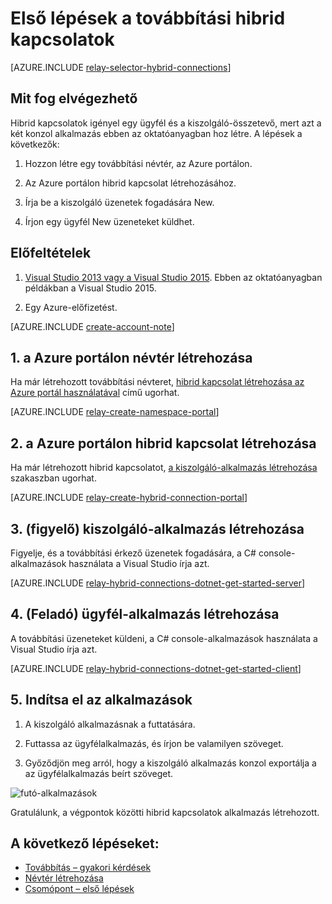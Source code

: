 <properties
    pageTitle="Első lépések a továbbítási hibrid kapcsolatok |} Microsoft Azure"
    description="A C# console-alkalmazások szövegalkotás hibrid kapcsolatok"
    services="service-bus"
    documentationCenter=".net"
    authors="jtaubensee"
    manager="timlt"
    editor=""/>

<tags
    ms.service="service-bus"
    ms.devlang="tbd"
    ms.topic="hero-article"
    ms.tgt_pltfrm="dotnet"
    ms.workload="na"
    ms.date="10/28/2016"
    ms.author="jotaub"/>

# <a name="get-started-with-relay-hybrid-connections"></a>Első lépések a továbbítási hibrid kapcsolatok

[AZURE.INCLUDE [relay-selector-hybrid-connections](../../includes/relay-selector-hybrid-connections.md)]

## <a name="what-will-be-accomplished"></a>Mit fog elvégezhető

Hibrid kapcsolatok igényel egy ügyfél és a kiszolgáló-összetevő, mert azt a két konzol alkalmazás ebben az oktatóanyagban hoz létre. A lépések a következők:

1. Hozzon létre egy továbbítási névtér, az Azure portálon.

2. Az Azure portálon hibrid kapcsolat létrehozásához.

3. Írja be a kiszolgáló üzenetek fogadására New.

4. Írjon egy ügyfél New üzeneteket küldhet.

## <a name="prerequisites"></a>Előfeltételek

1. [Visual Studio 2013 vagy a Visual Studio 2015](http://www.visualstudio.com). Ebben az oktatóanyagban példákban a Visual Studio 2015.

2. Egy Azure-előfizetést.

[AZURE.INCLUDE [create-account-note](../../includes/create-account-note.md)]

## <a name="1-create-a-namespace-using-the-azure-portal"></a>1. a Azure portálon névtér létrehozása

Ha már létrehozott továbbítási névteret, [hibrid kapcsolat létrehozása az Azure portál használatával](#2-create-a-hybrid-connection-using-the-azure-portal) című ugorhat.

[AZURE.INCLUDE [relay-create-namespace-portal](../../includes/relay-create-namespace-portal.md)]

## <a name="2-create-a-hybrid-connection-using-the-azure-portal"></a>2. a Azure portálon hibrid kapcsolat létrehozása

Ha már létrehozott hibrid kapcsolatot, [a kiszolgáló-alkalmazás létrehozása](#3-create-a-server-application-listener) szakaszban ugorhat.

[AZURE.INCLUDE [relay-create-hybrid-connection-portal](../../includes/relay-create-hybrid-connection-portal.md)]

## <a name="3-create-a-server-application-listener"></a>3. (figyelő) kiszolgáló-alkalmazás létrehozása

Figyelje, és a továbbítási érkező üzenetek fogadására, a C# console-alkalmazások használata a Visual Studio írja azt.

[AZURE.INCLUDE [relay-hybrid-connections-dotnet-get-started-server](../../includes/relay-hybrid-connections-dotnet-get-started-server.md)]

## <a name="4-create-a-client-application-sender"></a>4. (Feladó) ügyfél-alkalmazás létrehozása

A továbbítási üzeneteket küldeni, a C# console-alkalmazások használata a Visual Studio írja azt.

[AZURE.INCLUDE [relay-hybrid-connections-dotnet-get-started-client](../../includes/relay-hybrid-connections-dotnet-get-started-client.md)]

## <a name="5-run-the-applications"></a>5. Indítsa el az alkalmazások

1. A kiszolgáló alkalmazásnak a futtatására.

2. Futtassa az ügyfélalkalmazás, és írjon be valamilyen szöveget.

3. Győződjön meg arról, hogy a kiszolgáló alkalmazás konzol exportálja a az ügyfélalkalmazás beírt szöveget.

![futó-alkalmazások](./media/relay-hybrid-connections-dotnet-get-started/running-applications.png)

Gratulálunk, a végpontok közötti hibrid kapcsolatok alkalmazás létrehozott.

## <a name="next-steps"></a>A következő lépéseket:

- [Továbbítás – gyakori kérdések](relay-faq.md)
- [Névtér létrehozása](relay-create-namespace-portal.md)
- [Csomópont – első lépések](relay-hybrid-connections-node-get-started.md)